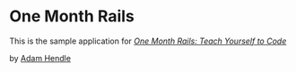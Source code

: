 # One Month Rails

This is the sample application for
[*One Month Rails: Teach Yourself to Code*](http://onemonthrails.com)

by [Adam Hendle](http://adamhendle.com)
